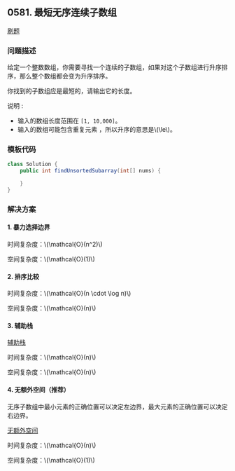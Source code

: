 <script src="https://cdn.bootcss.com/mathjax/2.7.7/MathJax.js?config=TeX-AMS-MML_HTMLorMML"></script>

## 0581. 最短无序连续子数组

[刷题](qu0581/solu/Solution.java)

### 问题描述

给定一个整数数组，你需要寻找一个连续的子数组，如果对这个子数组进行升序排序，那么整个数组都会变为升序排序。

你找到的子数组应是最短的，请输出它的长度。

说明 :

* 输入的数组长度范围在 `[1, 10,000]`。
* 输入的数组可能包含重复元素 ，所以升序的意思是\\(\le\\)。

### 模板代码

``` java
class Solution {
    public int findUnsortedSubarray(int[] nums) {

    }
}
```

### 解决方案

#### 1. 暴力选择边界

时间复杂度：\\(\mathcal{O}(n^2)\\)

空间复杂度：\\(\mathcal{O}(1)\\)

#### 2. 排序比较

时间复杂度：\\(\mathcal{O}(n \cdot \log n)\\)

空间复杂度：\\(\mathcal{O}(n)\\)

#### 3. 辅助栈

[辅助栈](qu0581/solu3/Solution.java)

时间复杂度：\\(\mathcal{O}(n)\\)

空间复杂度：\\(\mathcal{O}(n)\\)

#### 4. 无额外空间（推荐）

无序子数组中最小元素的正确位置可以决定左边界，最大元素的正确位置可以决定右边界。

[无额外空间](qu0581/solu4/Solution.java)

时间复杂度：\\(\mathcal{O}(n)\\)

空间复杂度：\\(\mathcal{O}(1)\\)

